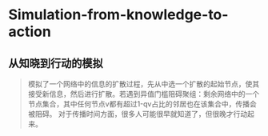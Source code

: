 # Simulation-from-knowledge-to-action
## 从知晓到行动的模拟
>模拟了一个网络中的信息的扩散过程，先从中选一个扩散的起始节点，使其接受新信息，然后进行扩散。若遇到异值门槛阻碍聚组：剩余网络中的一个节点集合，其中任何节点v都有超过1-qv占比的邻居也在该集合中，传播会被阻碍。
对于传播时间方面，很多人可能很早就知道了，但很晚才行动起来。
